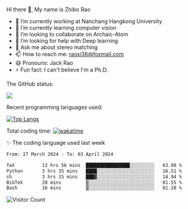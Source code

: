 Hi there 👋, My name is Zhibo Rao
- 🔭 I’m currently working at Nanchang Hangkong University
- 🌱 I’m currently learning computer vision
- 👯 I’m looking to collaborate on Archaic-Atom
- 🤔 I’m looking for help with Deep learning
- 💬 Ask me about stereo matching
- 📫 How to reach me: raoxi36@foxmail.com
- 😄 Pronouns: Jack Rao
- ⚡ Fun fact: I can't believe I'm a Ph.D.

The GitHub status:

![](https://github-readme-stats.vercel.app/api?username=ZhiboRao)

Recent programming languages used:

[![Top Langs](https://github-readme-stats.vercel.app/api/top-langs/?username=ZhiboRao&layout=compact)](https://github.com/anuraghazra/github-readme-stats)

Total coding time: [![wakatime](https://wakatime.com/badge/user/51ec5ec7-4742-4243-9eea-732ade32c0b7.svg)](https://wakatime.com/@51ec5ec7-4742-4243-9eea-732ade32c0b7)

✨ The coding language used last week 
<!--START_SECTION:waka-->

```txt
From: 27 March 2024 - To: 03 April 2024

TeX          13 hrs 56 mins  ████████████████░░░░░░░░░   63.98 %
Python       3 hrs 35 mins   ████░░░░░░░░░░░░░░░░░░░░░   16.51 %
sh           3 hrs 15 mins   ███▓░░░░░░░░░░░░░░░░░░░░░   14.94 %
BibTeX       20 mins         ▒░░░░░░░░░░░░░░░░░░░░░░░░   01.55 %
Bash         16 mins         ▒░░░░░░░░░░░░░░░░░░░░░░░░   01.28 %
```

<!--END_SECTION:waka-->

![Visitor Count](https://profile-counter.glitch.me/Raohaocheng/count.svg)
